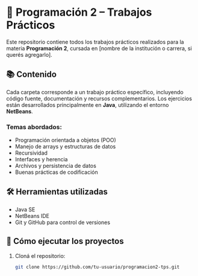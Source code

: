 # 🧠 Programación 2 – Trabajos Prácticos

Este repositorio contiene todos los trabajos prácticos realizados para la materia **Programación 2**, cursada en [nombre de la institución o carrera, si querés agregarlo].

## 📚 Contenido

Cada carpeta corresponde a un trabajo práctico específico, incluyendo código fuente, documentación y recursos complementarios. Los ejercicios están desarrollados principalmente en **Java**, utilizando el entorno **NetBeans**.

### Temas abordados:
- Programación orientada a objetos (POO)
- Manejo de arrays y estructuras de datos
- Recursividad
- Interfaces y herencia
- Archivos y persistencia de datos
- Buenas prácticas de codificación

## 🛠 Herramientas utilizadas
- Java SE
- NetBeans IDE
- Git y GitHub para control de versiones

## 🚀 Cómo ejecutar los proyectos

1. Cloná el repositorio:
   ```bash
   git clone https://github.com/tu-usuario/programacion2-tps.git
